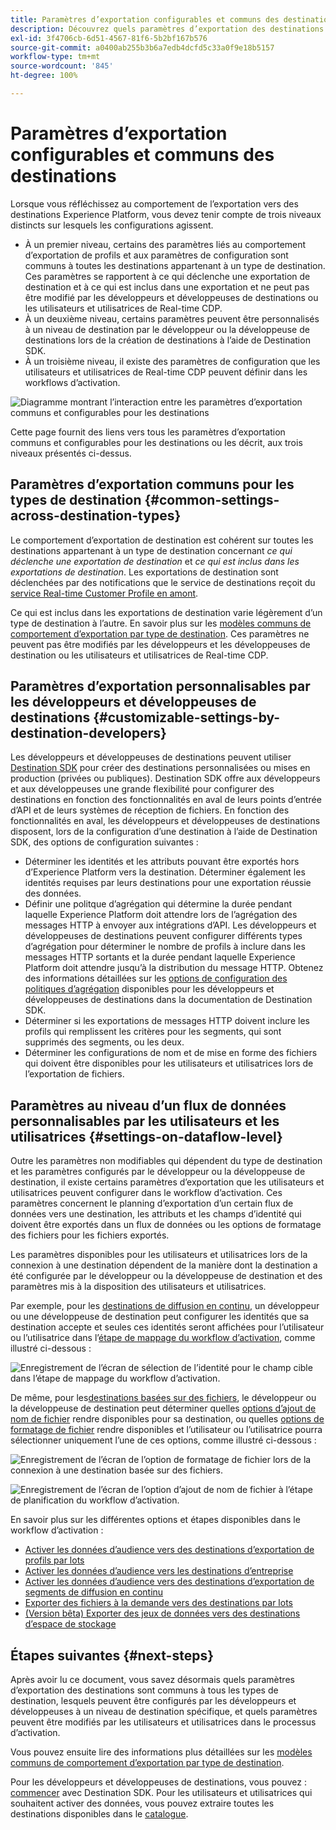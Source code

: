 ```yaml
---
title: Paramètres d’exportation configurables et communs des destinations
description: Découvrez quels paramètres d’exportation des destinations sont configurables au niveau de la destination et lesquels sont fixes et impossibles à modifier.
exl-id: 3f4706cb-6d51-4567-81f6-5b2bf167b576
source-git-commit: a0400ab255b3b6a7edb4dcfd5c33a0f9e18b5157
workflow-type: tm+mt
source-wordcount: '845'
ht-degree: 100%

---
```


# Paramètres d’exportation configurables et communs des destinations

Lorsque vous réfléchissez au comportement de l’exportation vers des destinations Experience Platform, vous devez tenir compte de trois niveaux distincts sur lesquels les configurations agissent.

* À un premier niveau, certains des paramètres liés au comportement d’exportation de profils et aux paramètres de configuration sont communs à toutes les destinations appartenant à un type de destination. Ces paramètres se rapportent à ce qui déclenche une exportation de destination et à ce qui est inclus dans une exportation et ne peut pas être modifié par les développeurs et développeuses de destinations ou les utilisateurs et utilisatrices de Real-time CDP.
* À un deuxième niveau, certains paramètres peuvent être personnalisés à un niveau de destination par le développeur ou la développeuse de destinations lors de la création de destinations à l’aide de Destination SDK.
* À un troisième niveau, il existe des paramètres de configuration que les utilisateurs et utilisatrices de Real-time CDP peuvent définir dans les workflows d’activation.

![Diagramme montrant l’interaction entre les paramètres d’exportation communs et configurables pour les destinations](/help/destinations/assets/how-destinations-work/profile-export-behavior-diagram.png)

Cette page fournit des liens vers tous les paramètres d’exportation communs et configurables pour les destinations ou les décrit, aux trois niveaux présentés ci-dessus.

## Paramètres d’exportation communs pour les types de destination {#common-settings-across-destination-types}

Le comportement d’exportation de destination est cohérent sur toutes les destinations appartenant à un type de destination concernant *ce qui déclenche une exportation de destination* et *ce qui est inclus dans les exportations de destination*. Les exportations de destination sont déclenchées par des notifications que le service de destinations reçoit du [service Real-time Customer Profile en amont](https://experienceleague.adobe.com/docs/blueprints-learn/architecture/architecture-overview/platform-applications.html?lang=fr#adobe-experience-platform-%26-applications-detailed-architecture-diagram).

Ce qui est inclus dans les exportations de destination varie légèrement d’un type de destination à l’autre. En savoir plus sur les [modèles communs de comportement d’exportation par type de destination](/help/destinations/how-destinations-work/profile-export-behavior.md). Ces paramètres ne peuvent pas être modifiés par les développeurs et les développeuses de destination ou les utilisateurs et utilisatrices de Real-time CDP.

## Paramètres d’exportation personnalisables par les développeurs et développeuses de destinations {#customizable-settings-by-destination-developers}

Les développeurs et développeuses de destinations peuvent utiliser [Destination SDK](/help/destinations/destination-sdk/overview.md) pour créer des destinations personnalisées ou mises en production (privées ou publiques). Destination SDK offre aux développeurs et aux développeuses une grande flexibilité pour configurer des destinations en fonction des fonctionnalités en aval de leurs points d’entrée d’API et de leurs systèmes de réception de fichiers. En fonction des fonctionnalités en aval, les développeurs et développeuses de destinations disposent, lors de la configuration d’une destination à l’aide de Destination SDK, des options de configuration suivantes :

* Déterminer les identités et les attributs pouvant être exportés hors d’Experience Platform vers la destination. Déterminer également les identités requises par leurs destinations pour une exportation réussie des données.
* Définir une politque d’agrégation qui détermine la durée pendant laquelle Experience Platform doit attendre lors de l’agrégation des messages HTTP à envoyer aux intégrations d’API. Les développeurs et développeuses de destinations peuvent configurer différents types d’agrégation pour déterminer le nombre de profils à inclure dans les messages HTTP sortants et la durée pendant laquelle Experience Platform doit attendre jusqu’à la distribution du message HTTP. Obtenez des informations détaillées sur les [options de configuration des politiques d’agrégation](../destination-sdk/functionality/destination-configuration/aggregation-policy.md) disponibles pour les développeurs et développeuses de destinations dans la documentation de Destination SDK.
* Déterminer si les exportations de messages HTTP doivent inclure les profils qui remplissent les critères pour les segments, qui sont supprimés des segments, ou les deux.
* Déterminer les configurations de nom et de mise en forme des fichiers qui doivent être disponibles pour les utilisateurs et utilisatrices lors de l’exportation de fichiers.

## Paramètres au niveau d’un flux de données personnalisables par les utilisateurs et les utilisatrices {#settings-on-dataflow-level}

Outre les paramètres non modifiables qui dépendent du type de destination et les paramètres configurés par le développeur ou la développeuse de destination, il existe certains paramètres d’exportation que les utilisateurs et utilisatrices peuvent configurer dans le workflow d’activation. Ces paramètres concernent le planning d’exportation d’un certain flux de données vers une destination, les attributs et les champs d’identité qui doivent être exportés dans un flux de données ou les options de formatage des fichiers pour les fichiers exportés.

Les paramètres disponibles pour les utilisateurs et utilisatrices lors de la connexion à une destination dépendent de la manière dont la destination a été configurée par le développeur ou la développeuse de destination et des paramètres mis à la disposition des utilisateurs et utilisatrices.

Par exemple, pour les [destinations de diffusion en continu](/help/destinations/destination-types.md#streaming-destinations), un développeur ou une développeuse de destination peut configurer les identités que sa destination accepte et seules ces identités seront affichées pour l’utilisateur ou l’utilisatrice dans l’[étape de mappage du workflow d’activation](/help/destinations/ui/activate-segment-streaming-destinations.md#mapping), comme illustré ci-dessous :

![Enregistrement de l’écran de sélection de l’identité pour le champ cible dans l’étape de mappage du workflow d’activation.](/help/destinations/assets/how-destinations-work/identity-mapping-example.gif)

De même, pour les[destinations basées sur des fichiers](/help/destinations/destination-types.md#file-based), le développeur ou la développeuse de destination peut déterminer quelles [options d’ajout de nom de fichier](/help/destinations/ui/activate-batch-profile-destinations.md#file-names) rendre disponibles pour sa destination, ou quelles [options de formatage de fichier](/help/destinations/destination-sdk/guides/batch/configure-file-formatting-options.md) rendre disponibles et l’utilisateur ou l’utilisatrice pourra sélectionner uniquement l’une de ces options, comme illustré ci-dessous :

![Enregistrement de l’écran de l’option de formatage de fichier lors de la connexion à une destination basée sur des fichiers.](/help/destinations/assets/how-destinations-work/file-formatting-options.gif)

![Enregistrement de l’écran de l’option d’ajout de nom de fichier à l’étape de planification du workflow d’activation.](/help/destinations/assets/how-destinations-work/filename-append-options.gif)

En savoir plus sur les différentes options et étapes disponibles dans le workflow d’activation :

* [Activer les données d’audience vers des destinations d’exportation de profils par lots](/help/destinations/ui/activate-batch-profile-destinations.md)
* [Activer les données d’audience vers les destinations d’entreprise](/help/destinations/ui/activate-streaming-profile-destinations.md)
* [Activer les données d’audience vers des destinations d’exportation de segments de diffusion en continu](/help/destinations/ui/activate-segment-streaming-destinations.md)
* [Exporter des fichiers à la demande vers des destinations par lots](/help/destinations/ui/export-file-now.md)
* [(Version bêta) Exporter des jeux de données vers des destinations d’espace de stockage](/help/destinations/ui/export-datasets.md)

## Étapes suivantes {#next-steps}

Après avoir lu ce document, vous savez désormais quels paramètres d’exportation des destinations sont communs à tous les types de destination, lesquels peuvent être configurés par les développeurs et développeuses à un niveau de destination spécifique, et quels paramètres peuvent être modifiés par les utilisateurs et utilisatrices dans le processus d’activation.

Vous pouvez ensuite lire des informations plus détaillées sur les [modèles communs de comportement d’exportation par type de destination](/help/destinations/how-destinations-work/profile-export-behavior.md).

Pour les développeurs et développeuses de destinations, vous pouvez : [commencer](/help/destinations/destination-sdk/getting-started.md) avec Destination SDK. Pour les utilisateurs et utilisatrices qui souhaitent activer des données, vous pouvez extraire toutes les destinations disponibles dans le [catalogue](/help/destinations/catalog/overview.md).
